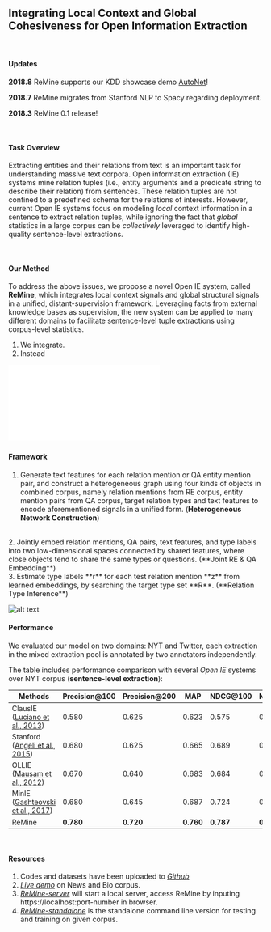 ## Integrating Local Context and Global Cohesiveness for Open Information Extraction <br />

<br />

#### **Updates**
**2018.8** ReMine supports our KDD showcase demo [AutoNet](http://35.166.108.88:8000/)!

**2018.7** ReMine migrates from Stanford NLP to Spacy regarding deployment.

**2018.3** ReMine 0.1 release! 


<br />

#### **Task Overview**

Extracting entities and their relations from text is an important task for understanding massive text corpora. Open information extraction (IE) systems mine relation tuples (i.e., entity arguments and a predicate string to describe their relation) from sentences. These relation tuples are not confined to a predefined schema for the relations of interests. However, current Open IE systems focus on modeling *local* context information in a sentence to extract relation tuples, while ignoring the fact that *global* statistics in a large corpus can be *collectively* leveraged to identify high-quality sentence-level extractions.

<br />

#### **Our Method**

To address the above issues, we propose a novel Open IE system, called **ReMine**,  which integrates local context signals and global structural signals in a unified, distant-supervision framework. Leveraging facts from external knowledge bases as supervision, the new system can be applied to many different domains to facilitate sentence-level tuple extractions using corpus-level statistics.

1. We integrate. <br />
2. Instead 

![alt text](framework_new.pdf)
<br />

#### **Framework**

1. Generate text features for each relation mention or QA entity
mention pair, and construct a heterogeneous graph using four
kinds of objects in combined corpus, namely relation mentions
from RE corpus, entity mention pairs from QA corpus, target relation
types and text features to encode aforementioned signals
in a unified form. (**Heterogeneous Network Construction**)
<br />
2. Jointly embed relation mentions, QA pairs, text features, and
type labels into two low-dimensional spaces connected by shared
features, where close objects tend to share the same types or
questions. (**Joint RE & QA Embedding**)
<br />
3. Estimate type labels **r** for each test relation mention **z** from
learned embeddings, by searching the target type set **R**.  (**Relation Type Inference**) <br />

![alt text](framework.png)
<br />

#### **Performance**

We evaluated our model on two domains: NYT and Twitter, each extraction in the mixed extraction pool is annotated by two annotators independently.

The table includes performance comparison with several *Open IE* systems over NYT corpus (**sentence-level extraction**):

Methods|Precision@100 | Precision@200 | MAP | NDCG@100 | NDCG@200
-------|--------------|---------------|-----|----------|---------
ClausIE ([Luciano et al., 2013](http://resources.mpi-inf.mpg.de/d5/clausie/clausie-www13.pdf)) | 0.580 | 0.625 | 0.623 | 0.575 | 0.667
Stanford ([Angeli et al., 2015](https://nlp.stanford.edu/pubs/2015angeli-openie.pdf)) | 0.680 | 0.625 | 0.665 | 0.689 | 0.654
OLLIE ([Mausam et al., 2012](http://turing.cs.washington.edu/papers/emnlp12-mausam.pdf)) | 0.670 | 0.640 | 0.683 | 0.684 | 0.775
MinIE ([Gashteovski et al., 2017](http://www.aclweb.org/anthology/D15-1205)) | 0.680 | 0.645 | 0.687 | 0.724 | 0.723
ReMine | **0.780** | **0.720** | **0.760** | **0.787** | **0.791**

<br />

#### **Resources**

1. Codes and datasets have been uploaded to *[Github](https://github.com/GentleZhu/ReMine)*
2. *[Live demo](http://35.166.108.88:8000/)* on News and Bio corpus.
3. *[ReMine-server](https://github.com/GentleZhu/ReMine/tree/server-dev)* will start a local server, access ReMine by inputing https://localhost:port-number in browser.
3. *[ReMine-standalone](https://github.com/GentleZhu/ReMine/tree/kdd)* is the standalone command line version for testing and training on given corpus.


<br />
